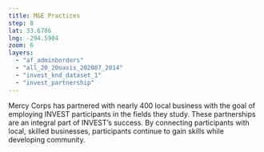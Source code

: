 ```yaml
---
title: M&E Practices
step: 8
lat: 33.6786
lng: -294.5984
zoom: 6
layers:
  - "af_adminborders"
  - "all_20_20oasis_202007_2014"
  - "invest_knd_dataset_1"
  - "invest_partnership"
---
```


Mercy Corps has partnered with nearly 400 local business with the goal of employing INVEST participants in the fields they study. These partnerships are an integral part of INVEST’s success. By connecting participants with local, skilled businesses, participants continue to gain skills while developing community.
